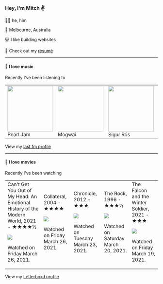 <article><h3>Hey, I&#x27;m Mitch ✌️</h3><section><p>🙆‍♂️ he, him</p><p>📍 Melbourne, Australia</p><p>💻 I like building websites</p><p>📝 Check out my <a href="https://github.com/my-slab/resume">résumé</a></p></section><hr/><section><h4>💽 I love music</h4><p>Recently I&#x27;ve been listening to</p><table><tbody><td><img src="https://lastfm.freetls.fastly.net/i/u/174s/4dfa0959e9534f8dcfd24d5dc5110589.png" height="150px" alt="" role="presentation"/><br/>Pearl Jam</td><td><img src="https://lastfm.freetls.fastly.net/i/u/174s/c9549e95ea6e455ba52445e13ef0649a.png" height="150px" alt="" role="presentation"/><br/>Mogwai</td><td><img src="https://lastfm.freetls.fastly.net/i/u/174s/514ee2ab45cb48b796416288a8633c10.png" height="150px" alt="" role="presentation"/><br/>Sigur Rós</td><td><img src="https://lastfm.freetls.fastly.net/i/u/174s/4ca8269cfa0a4e0bb9a08aedfb645ed6.png" height="150px" alt="" role="presentation"/><br/>2Pac</td><td><img src="https://lastfm.freetls.fastly.net/i/u/174s/7fa3704f8a01668d07930823e6577b83.png" height="150px" alt="" role="presentation"/><br/>Ride</td></tbody></table><span>View my <a href="https://www.last.fm/user/mylsb">last.fm profile</a></span></section><hr/><section><h4>📼 I love movies</h4><p>Recently I&#x27;ve been watching</p><table><tbody><td>Can&#x27;t Get You Out of My Head: An Emotional History of the Modern World, 2021 - ★★★★½<br/><span> <p><img src="https://a.ltrbxd.com/resized/film-poster/7/1/4/2/8/1/714281-can-t-get-you-out-of-my-head-an-emotional-history-of-the--0-500-0-750-crop.jpg?k=6e4e29e2d8"/></p> <p>Watched on Friday March 26, 2021.</p> </span></td><td>Collateral, 2004 - ★★★★<br/><span> <p><img src="https://a.ltrbxd.com/resized/film-poster/5/0/9/9/5/50995-collateral-0-500-0-750-crop.jpg?k=609cb459d9"/></p> <p>Watched on Friday March 26, 2021.</p> </span></td><td>Chronicle, 2012 - ★★★<br/><span> <p><img src="https://a.ltrbxd.com/resized/sm/upload/85/vy/rs/s4/dMULLYV1wxEdG6P3uziGqdo6uFl-0-500-0-750-crop.jpg?k=74488a64e0"/></p> <p>Watched on Tuesday March 23, 2021.</p> </span></td><td>The Rock, 1996 - ★★★½<br/><span> <p><img src="https://a.ltrbxd.com/resized/film-poster/4/6/8/1/0/46810-the-rock-0-500-0-750-crop.jpg?k=7aa08bf1b7"/></p> <p>Watched on Saturday March 20, 2021.</p> </span></td><td>The Falcon and the Winter Soldier, 2021 - ★★★<br/><span> <p><img src="https://a.ltrbxd.com/resized/film-poster/6/7/1/8/1/4/671814-the-falcon-and-the-winter-soldier-0-500-0-750-crop.jpg?k=71aa24edef"/></p> <p>Watched on Friday March 19, 2021.</p> </span></td></tbody></table><span>View my <a href="https://letterboxd.com/myslab/">Letterboxd profile</a></span></section></article>